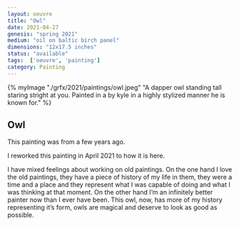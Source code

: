 ```yaml
---
layout: oeuvre 
title: "Owl"
date: 2021-04-27
genesis: "spring 2021"
medium: "oil on baltic birch panel"
dimensions: "12x17.5 inches"
status: "available" 
tags:  ['oeuvre', 'painting'] 
category: Painting 
---
```



{% myImage "./grfx/2021/paintings/owl.jpeg" "A dapper owl standing tall staring stright at you.  Painted in a by kyle in a highly stylized manner he is known for." %}

## Owl

This painting was from a few years ago.

I reworked this painting in April 2021 to how it is here.  

I have mixed feelings about working on old paintings.  On the one hand I love the old paintings, they have a piece of history of my life in them, they were a time and a place and they represent what I was capable of doing and what I was thinking at that moment.  On the other hand I’m an infinitely better painter now than I ever have been.  This owl, now, has more of my history representing it’s form, owls are magical and deserve to look as good as possible. 

